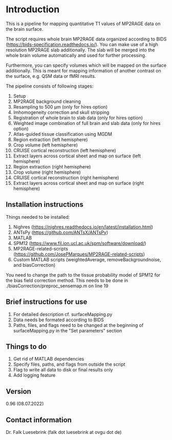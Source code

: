# Introduction
This is a pipeline for mapping quantitative T1 values of MP2RAGE data on the brain surface.

The script requires whole brain MP2RAGE data organized according to BIDS (https://bids-specification.readthedocs.io/). You can make use of a high resolution MP2RAGE slab additionally. The slab will be merged into the whole brain volume automatically and used for further processing. 

Furthermore, you can specify volumes which will be mapped on the surface additionally. This is meant for mapping information of another contrast on the surface, e.g. QSM data or fMRI results.

The pipeline consists of following stages:
01. Setup
02. MP2RAGE background cleaning
03. Resampling to 500 µm (only for hires option)
04. Imhomogeneity correction and skull stripping
05. Registration of whole brain to slab data (only for hires option)
06. Weighted image combination of full brain and slab data (only for hires option)
07. Atlas-guided tissue classification using MGDM
08. Region extraction (left hemisphere) 
09. Crop volume (left hemisphere)
10. CRUISE cortical reconstruction (left hemisphere)
11. Extract layers across cortical sheet and map on surface (left hemisphere)
12. Region extraction (right hemisphere)
13. Crop volume (right hemisphere)
14. CRUISE cortical reconstruction (right hemisphere)
15. Extract layers across cortical sheet and map on surface (right hemisphere)

## Installation instructions
Things needed to be installed:
1. Nighres (https://nighres.readthedocs.io/en/latest/installation.html)
2. ANTsPy (https://github.com/ANTsX/ANTsPy)
3. MATLAB
4. SPM12 (https://www.fil.ion.ucl.ac.uk/spm/software/download/)
5. MP2RAGE-related-scripts (https://github.com/JosePMarques/MP2RAGE-related-scripts)
6. Custom MATLAB scripts (weightedAverage, removeBackgroundnoise, and biasCorrection)

You need to change the path to the tissue probability model of SPM12 for the bias
field correction method. This needs to be done in ./biasCorrection/preproc_sensemap.m on line 19

## Brief instructions for use
1. For detailed description cf. surfaceMapping.py
2. Data needs be formated according to BIDS
3. Paths, files, and flags need to be changed at the beginning of surfaceMapping.py in the "Set parameters" section

## Things to do
1. Get rid of MATLAB dependencies
2. Specify files, paths, and flags from outside the script
3. Flag to write all data to disk or final results only
4. Add logging feature

## Version
0.96 (08.07.2022)

## Contact information
Dr. Falk Luesebrink
(falk dot luesebrink at ovgu dot de)
